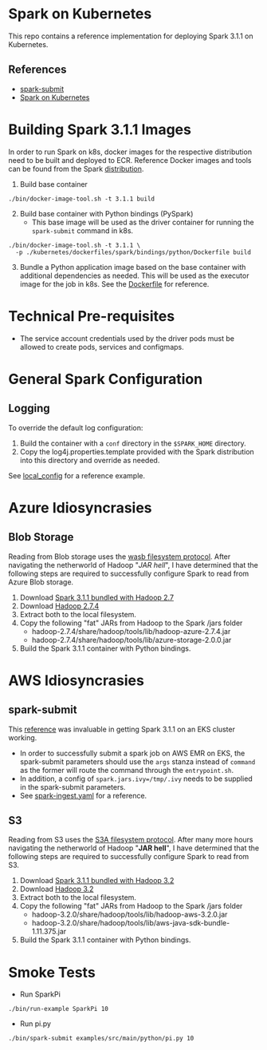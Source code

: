 # Spark on Kubernetes
This repo contains a reference implementation for deploying Spark 3.1.1
on Kubernetes.

## References
- [spark-submit](http://spark.apache.org/docs/latest/submitting-applications.html)
- [Spark on Kubernetes](http://spark.apache.org/docs/latest/running-on-kubernetes.html)

# Building Spark 3.1.1 Images
In order to run Spark on k8s, docker images for the respective distribution
need to be built and deployed to ECR. Reference Docker images and tools
can be found from the Spark [distribution](https://spark.apache.org/downloads.html).

1. Build base container
```shell
./bin/docker-image-tool.sh -t 3.1.1 build
```
2. Build base container with Python bindings (PySpark)
    - This base image will be used as the driver container for running the 
      `spark-submit` command in k8s.

```shell
./bin/docker-image-tool.sh -t 3.1.1 \
  -p ./kubernetes/dockerfiles/spark/bindings/python/Dockerfile build
```
3. Bundle a Python application image based on the base container with 
   additional dependencies as needed. This will be used as the executor 
   image for the job in k8s. See the [Dockerfile](./Dockerfile) for reference.

# Technical Pre-requisites

- The service account credentials used by the driver pods must be allowed 
  to create pods, services and configmaps.

# General Spark Configuration

## Logging
To override the default log configuration:

1. Build the container with a `conf` directory in the `$SPARK_HOME`
   directory.
2. Copy the log4j.properties.template provided with the Spark distribution
   into this directory and override as needed.

See [local_config](./local_config/log4j.properties) for a reference example.

# Azure Idiosyncrasies

## Blob Storage
Reading from Blob storage uses the [wasb filesystem protocol](https://github.com/hning86/articles/blob/master/hadoopAndWasb.md).
After navigating the netherworld of Hadoop "*JAR hell*", I have determined
that the following steps are required to successfully configure Spark to 
read from Azure Blob storage.

1. Download [Spark 3.1.1 bundled with Hadoop 2.7](https://spark.apache.org/downloads.html)
2. Download [Hadoop 2.7.4](https://archive.apache.org/dist/hadoop/common/)
3. Extract both to the local filesystem.
4. Copy the following "fat" JARs from Hadoop to the Spark /jars folder
    - hadoop-2.7.4/share/hadoop/tools/lib/hadoop-azure-2.7.4.jar
    - hadoop-2.7.4/share/hadoop/tools/lib/azure-storage-2.0.0.jar
5. Build the Spark 3.1.1 container with Python bindings.

# AWS Idiosyncrasies

## spark-submit
This [reference](https://stackoverflow.com/a/66657993) was invaluable in
getting Spark 3.1.1 on an EKS cluster working.

- In order to successfully submit a spark job on AWS EMR on EKS, the 
  spark-submit parameters should use the `args` stanza instead of `command`
  as the former will route the command through the `entrypoint.sh`. 
- In addition, a config of `spark.jars.ivy=/tmp/.ivy` needs to be supplied
  in the spark-submit parameters.
- See [spark-ingest.yaml](../../eks/pods/spark-ingest.yaml) for a reference. 

## S3
Reading from S3 uses the [S3A filesystem protocol](https://hadoop.apache.org/docs/current2/hadoop-aws/tools/hadoop-aws/index.html).
After many more hours navigating the netherworld of Hadoop "**JAR hell**", 
I have determined that the following steps are required to successfully 
configure Spark to read from S3.

1. Download [Spark 3.1.1 bundled with Hadoop 3.2](https://spark.apache.org/downloads.html)
2. Download [Hadoop 3.2](https://archive.apache.org/dist/hadoop/common/)
3. Extract both to the local filesystem.
4. Copy the following "fat" JARs from Hadoop to the Spark /jars folder
    - hadoop-3.2.0/share/hadoop/tools/lib/hadoop-aws-3.2.0.jar
    - hadoop-3.2.0/share/hadoop/tools/lib/aws-java-sdk-bundle-1.11.375.jar
5. Build the Spark 3.1.1 container with Python bindings.

# Smoke Tests
- Run SparkPi
```shell
./bin/run-example SparkPi 10
```
- Run pi.py
```shell
./bin/spark-submit examples/src/main/python/pi.py 10
```